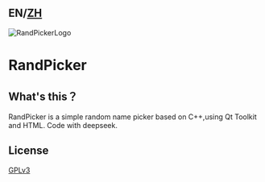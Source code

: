 ## EN/[ZH](/README_zh.md)
![RandPickerLogo](/data/RandPickerLogo.ico) 
# **RandPicker**
## What's this？
RandPicker is a simple random name picker based on C++,using Qt Toolkit and HTML. Code with deepseek.

## License
[GPLv3](/LICENSE.txt)
